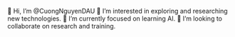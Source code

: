 👋 Hi, I’m @CuongNguyenDAU
👀 I’m interested in exploring and researching new technologies.
🌱 I’m currently focused on learning AI.
💞️ I’m looking to collaborate on research and training.
<!---
CuongNguyenDAU/CuongNguyenDAU is a ✨ special ✨ repository because its `README.md` (this file) appears on your GitHub profile.
You can click the Preview link to take a look at your changes.
--->

